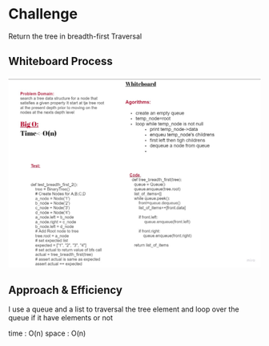 
# Challenge 

Return the tree in breadth-first Traversal

## Whiteboard Process

![bfs](./whiteboard-tree-breadth.jpg)

## Approach & Efficiency

I use a queue and a list to traversal the tree element and loop over the queue if it have elements or not

time : O(n)
space : O(n)